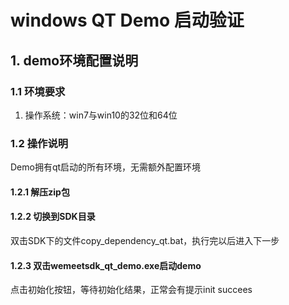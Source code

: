 # windows QT Demo 启动验证

## 1. demo环境配置说明
### 1.1 环境要求
1. 操作系统：win7与win10的32位和64位

### 1.2 操作说明
Demo拥有qt启动的所有环境，无需额外配置环境

#### 1.2.1 解压zip包

#### 1.2.2 切换到SDK目录
双击SDK下的文件copy_dependency_qt.bat，执行完以后进入下一步

#### 1.2.3 双击wemeetsdk_qt_demo.exe启动demo
点击初始化按钮，等待初始化结果，正常会有提示init succees
